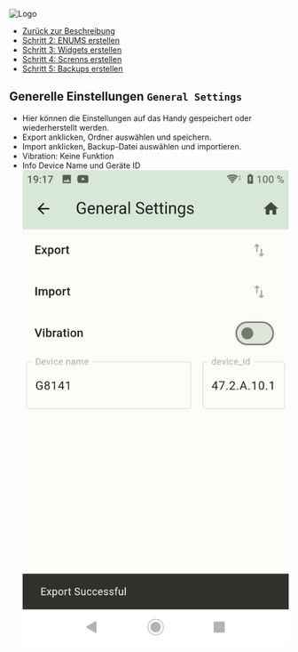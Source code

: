 ![Logo](../../admin/hiob.png)

-   [Zurück zur Beschreibung](/docs/de/README.md)
-   [Schritt 2: ENUMS erstellen](enum.md)
-   [Schritt 3: Widgets erstellen](widgets.md)
-   [Schritt 4: Screnns erstellen](sreens.md)
-   [Schritt 5: Backups erstellen](backups.md)

## Generelle Einstellungen `General Settings`

- Hier können die Einstellungen auf das Handy gespeichert oder wiederherstellt werden.
- Export anklicken, Ordner auswählen und speichern.
- Import anklicken, Backup-Datei auswählen und importieren.
- Vibration: Keine Funktion
- Info Device Name und Geräte ID
![app_general_settings.png](img/app_general_settings.png)